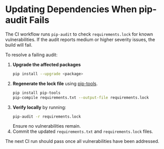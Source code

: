 # Updating Dependencies When pip-audit Fails

The CI workflow runs `pip-audit` to check `requirements.lock` for known vulnerabilities. If the audit reports medium or higher severity issues, the build will fail.

To resolve a failing audit:

1. **Upgrade the affected packages**
   ```bash
   pip install --upgrade <package>
   ```
2. **Regenerate the lock file** using [pip-tools](https://pypi.org/project/pip-tools/).
   ```bash
   pip install pip-tools
   pip-compile requirements.txt --output-file requirements.lock
   ```
3. **Verify locally** by running:
   ```bash
   pip-audit -r requirements.lock
   ```
   Ensure no vulnerabilities remain.
4. Commit the updated `requirements.txt` and `requirements.lock` files.

The next CI run should pass once all vulnerabilities have been addressed.
